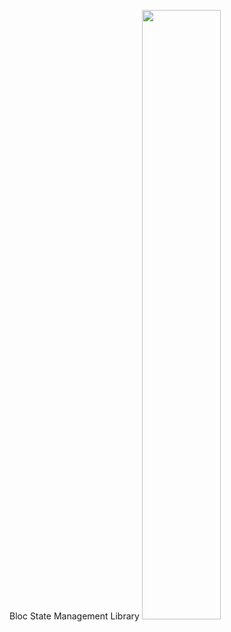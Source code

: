 Bloc State Management Library
<img src="https://i.ibb.co/HHjKWT1/1-b-N7ro-Xe-CAc-VNrik-D27o-JAw.png" width=50% height=50%><br><br>
